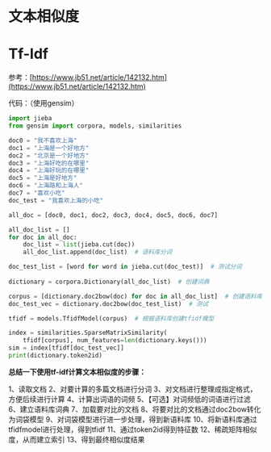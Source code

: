 # 文本相似度



# Tf-Idf
参考：[https://www.jb51.net/article/142132.htm](https://www.jb51.net/article/142132.htm)

代码：（使用gensim）

```python
import jieba
from gensim import corpora, models, similarities

doc0 = "我不喜欢上海"
doc1 = "上海是一个好地方"
doc2 = "北京是一个好地方"
doc3 = "上海好吃的在哪里"
doc4 = "上海好玩的在哪里"
doc5 = "上海是好地方"
doc6 = "上海路和上海人"
doc7 = "喜欢小吃"
doc_test = "我喜欢上海的小吃"

all_doc = [doc0, doc1, doc2, doc3, doc4, doc5, doc6, doc7]

all_doc_list = []
for doc in all_doc:
    doc_list = list(jieba.cut(doc))
    all_doc_list.append(doc_list)  # 语料库分词

doc_test_list = [word for word in jieba.cut(doc_test)]  # 测试分词
	
dictionary = corpora.Dictionary(all_doc_list)  # 创建词典

corpus = [dictionary.doc2bow(doc) for doc in all_doc_list]  # 创建语料库
doc_test_vec = dictionary.doc2bow(doc_test_list)  # 测试

tfidf = models.TfidfModel(corpus)  # 根据语料库创建tfidf模型

index = similarities.SparseMatrixSimilarity(
    tfidf[corpus], num_features=len(dictionary.keys()))
sim = index[tfidf[doc_test_vec]]
print(dictionary.token2id)

```



**总结一下使用tf-idf计算文本相似度的步骤：**

1、读取文档
2、对要计算的多篇文档进行分词
3、对文档进行整理成指定格式，方便后续进行计算
4、计算出词语的词频
5、【可选】对词频低的词语进行过滤
6、建立语料库词典
7、加载要对比的文档
8、将要对比的文档通过doc2bow转化为词袋模型
9、对词袋模型进行进一步处理，得到新语料库
10、将新语料库通过tfidfmodel进行处理，得到tfidf
11、通过token2id得到特征数
12、稀疏矩阵相似度，从而建立索引
13、得到最终相似度结果
